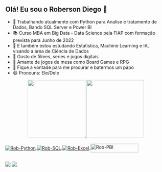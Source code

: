 ## Olá! Eu sou o Roberson Diego 👋

- 🔭 Trabalhando atualmente com Python para Analise e tratamento de Dados, Bando SQL Server e Power BI
- 📚 Curso MBA em Big Data - Data Science pela FIAP com formação prevista para Junho de 2022
- 🌱 E também estou estudando Estatística, Machine Learning e IA, visando a área de Ciência de Dados
- 🤖 Gosto de filmes, series e jogos digitais
- 👻 Amante de jogos de mesa como Board Games e RPG
- 💬 Fique a vontade para me procurar e batermos um papo
- 😄 Pronouns: Ele/Dele

<div align="center">
  <a href="https://github.com/RobersonValle">
  <img height="180em" src="https://github-readme-stats.vercel.app/api?username=RobersonValle&show_icons=true&theme=merko&include_all_commits=true&count_private=true"/>
  <img height="180em" src="https://github-readme-stats.vercel.app/api/top-langs/?username=RobersonValle&layout=compact&langs_count=7&theme=merko"/>
    
</div>
  
 <div style="display: inline_block"><br>
 
  <img align="center" alt="Rob-Python" src="https://img.shields.io/badge/Microsoft_SQL_Server-CC2927?style=for-the-badge&logo=microsoft-sql-server&logoColor=white">
  <img align="center" alt="Rob-SQL" src="https://img.shields.io/badge/Python-14354C?style=for-the-badge&logo=python&logoColor=white">
  <img align="center" alt="Rob-Excel" src="https://img.shields.io/badge/Microsoft_Excel-217346?style=for-the-badge&logo=microsoft-excel&logoColor=white">
  <img align="center" alt="Rob-PBI" height="27" width="150" src="https://img.shields.io/badge/-Microsoft%20Power%20BI-yellow"> 
   


</div>
  
##
  
<div>
  <a href="https://www.linkedin.com/in/roberson-diego-martinho-do-valle-068054b3/" target="_blank"><img src="https://img.shields.io/badge/-LinkedIn-%230077B5?style=for-the-badge&logo=linkedin&logoColor=white" target="_blank"></a> 
  <a href="mailto:diego.engmec@outlook.com" target="_blank"><img src="https://img.shields.io/badge/Microsoft_Outlook-0078D4?style=for-the-badge&logo=microsoft-outlook&logoColor=white" target="_blank"></a> 
</div>  

